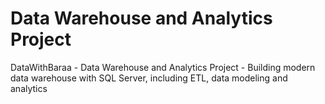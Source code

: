 # Data Warehouse and Analytics Project
DataWithBaraa - Data Warehouse and Analytics Project - Building modern data warehouse with SQL Server, including ETL, data modeling and analytics
